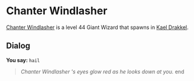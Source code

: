 # Chanter Windlasher



[Chanter Windlasher](/npc/113033) is a level 44 Giant Wizard that spawns in [Kael Drakkel](/zone/113).



## Dialog

**You say:** `hail`



>*Chanter Windlasher 's eyes glow red as he looks down at you.*
end
